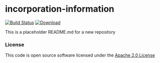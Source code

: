 # incorporation-information

[![Build Status](https://travis-ci.org/hmrc/incorporation-information.svg)](https://travis-ci.org/hmrc/incorporation-information) [ ![Download](https://api.bintray.com/packages/hmrc/releases/incorporation-information/images/download.svg) ](https://bintray.com/hmrc/releases/incorporation-information/_latestVersion)

This is a placeholder README.md for a new repository 

### License

This code is open source software licensed under the [Apache 2.0 License]("http://www.apache.org/licenses/LICENSE-2.0.html")